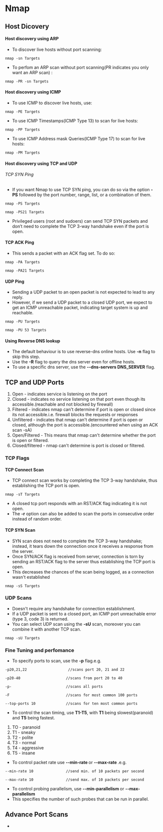 # Nmap
## Host Dicovery
#### Host discovery using ARP
- To discover live hosts without port scanning:
```
nmap -sn Targets
```
- To perfom an ARP scan without port scanning(PR indicates you only want an ARP scan) :
```
nmap -PR -sn Targets
```

#### Host discovery using ICMP
- To use ICMP to discover live hosts, use:
```
nmap -PE Targets
```
- To use ICMP Timestamps(ICMP Type 13) to scan for live hosts:
```
nmap -PP Targets
```
- To use ICMP Address mask Queries(ICMP Type 17) to scan for live hosts:
```
nmap -PM Targets
```

#### Host discovery using TCP and UDP
###### TCP SYN Ping
- If you want Nmap to use TCP SYN ping, you can do so via the option **-PS** 
followed by the port number, range, list, or a combination of them.
```
nmap -PS Targets
```
```
nmap -PS21 Targets 
```
- Privileged users (root and sudoers) can send TCP SYN packets and don’t 
need to complete the TCP 3-way handshake even if the port is open.

#### TCP ACK Ping
- This sends a packet with an ACK flag set. To do so:
```
nmap -PA Targets
```
```
nmap -PA21 Targets
```

#### UDP Ping
- Sending a UDP packet to an open packet is not expected to lead to any reply.
- However, if we send a UDP packet to a closed UDP port, we expect to get an ICMP unreachable packet, indicating target system is up and reachable.
```
nmap -PU Targets
```
```
nmap -PU 53 Targets
```

#### Using Reverse DNS lookup
- The default behaviour is to use reverse-dns online hosts. Use **-n** flag to skip this step.
- Use the **-R** flag to query the dns server even for offline hosts.
- To use a specific dns server, use the **--dns-servers DNS_SERVER** flag.

## TCP and UDP Ports
1. Open - indicates service is listening on the port
2. Closed - indicates no service listening on that port even though its accessible.(reachable and not blocked by firewall)
3. Filtered - indicates nmap can't determine if port is open or closed since its not accessible.i.e. firewall blocks the requests or responses
4. Unfiltered - indicates that nmap can't determine if port is open or closed, although the port is accessible.(encountered when using an ACK scan -sA)
5. Open/Filtered - This means that nmap can't determine whether the port is open or filtered.
6. Closed/filtered - nmap can't determine is port is closed or filtered.

### TCP Flags
#### TCP Connect Scan
- TCP connect scan works by completing the TCP 3-way handshake, thus establishing the TCP port is open.
```
nmap -sT Targets
```
- A closed tcp port responds with an RST/ACK flag indicating it is not open.
- The **-r** option can also be added to scan the ports in consecutive order instead of random order.
#### TCP SYN Scan
- SYN scan does not need to complete the TCP 3-way handshake; instead, it tears down the connection once it receives a response from the server.
- Once SYN/ACK flag is received from server, connection is torn by sending an RST/ACK flag to the server thus establishing the TCP port is open.
- This decreases the chances of the scan being logged, as a connection wasn't established
```
nmap -sS Targets
```

### UDP Scans
- Doesn't require any handshake for connection establishment.
- If a UDP packet is sent to a closed port, an ICMP port unreachable error (type 3, code 3) is returned.
- You can select UDP scan using the **-sU** scan, moreover you can combine it with another TCP scan.
```
nmap -sU Targets
```

### Fine Tuning and perfomance
- To specify ports to scan, use the **-p** flag.e.g.
```
-p20,21,22                   //scans port 20, 21 and 22
```
```
-p20-40						//scans from port 20 to 40
```
```
-p-							//scans all ports
```
```
-F 							//scans for most common 100 ports
```
```
--top-ports 10 				//scans for ten most common ports
```
- To control the scan timing, use **T1-T5**, with **T1** being slowest(paranoid) and **T5** being fastest.
1. TO - paranoid
2. T1 - sneaky
3. T2 - polite
4. T3 - normal
5. T4 - aggressive
6. T5 - insane

- To control packet rate use **--min-rate <number>** or **--max-rate <number>**.e.g.
```
--min-rate 10 				//send min. of 10 packets per second
```
```
--max-rate 10 				//send max. of 10 packets per second
```
- To control probing parallelism, use **--min-parallelism <number>** or **--max-parallelism <number>**
- This specifies the number of such probes that can be run in parallel.

## Advance Port Scans
- 

